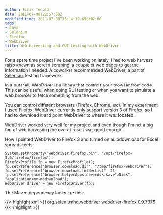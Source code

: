 ```yaml
---
author: Eirik Tenold
date: 2011-07-08T22:57:00Z
modified_time: 2011-07-08T23:14:39.696+02:00
tags:
- Java
- Selenium
- Firefox
- WebDriver
title: Web harvesting and GUI testing with WebDriver
---
```


For a spare time project I've been working on lately, I had to web harvest (also known as screen scraping) a 
couple of web pages to get the information I needed. A coworker recommended WebDriver, a part of 
[Selenium](http://seleniumhq.org/) testing framework.

In a nutshell, WebDriver is a library that controls your browser from code. This can be useful when doing 
GUI testing or when you want to simulate a web browser to fetch something from the web.

You can control different browsers (Firefox, Chrome, etc). In my experiment I used Firefox. WebDriver 
currently only support version 3 of Firefox, so I had to download it and point WebDriver to where it was located.

WebDriver worked very well for my project and even though I'm not a big fan of web harvesting the overall result was 
good enough.

How I pointed WebDriver to Firefox 3 and turned on autodownload for Excel spreadsheets:

    System.setProperty("webdriver.firefox.bin", "/opt/firefox-3.6/firefox/firefox");
    FirefoxProfile fp = new FirefoxProfile();
    fp.setPreference("browser.download.dir", "/tmp/firefox-webdriver");
    fp.setPreference("browser.download.folderList", 2);
    fp.setPreference("browser.helperApps.neverAsk.saveToDisk", "application/mx-msdownload");
    WebDriver driver = new FirefoxDriver(fp);

The Maven dependency looks like this:

{{< highlight xml >}}
    <dependency>
        <groupId>org.seleniumhq.webdriver<groupId>
        <artifactId>webdriver-firefox</artifactId>
        <version>0.9.7376</version>
    </dependency>
{{< /highlight >}}